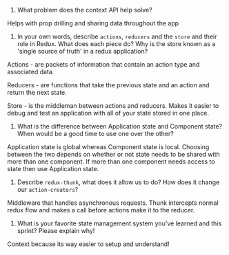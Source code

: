 1. What problem does the context API help solve?

Helps with prop drilling and sharing data throughout the app

1. In your own words, describe `actions`, `reducers` and the `store` and their role in Redux. What does each piece do? Why is the store known as a 'single source of truth' in a redux application?

Actions - are packets of information that contain an action type and associated data.

Reducers - are functions that take the previous state and an action and return the next state.

Store - is the middleman between actions and reducers. Makes it easier to debug and test an application with all of your state stored in one place.

1. What is the difference between Application state and Component state? When would be a good time to use one over the other?

Application state is global whereas Component state is local. Choosing between the two depends on whether or not state needs to be shared with more than one component. If more than one component needs access to state then use Application state.

1. Describe `redux-thunk`, what does it allow us to do? How does it change our `action-creators`?

Middleware that handles asynchronous requests. Thunk intercepts normal redux flow and makes a call before actions make it to the reducer.

1. What is your favorite state management system you've learned and this sprint? Please explain why!

Context because its way easier to setup and understand!
